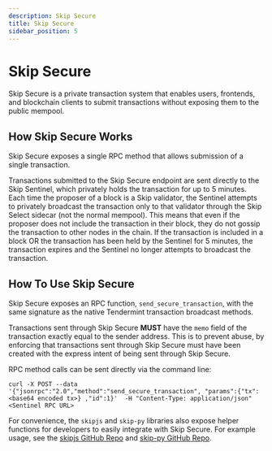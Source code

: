 ```yaml
---
description: Skip Secure
title: Skip Secure
sidebar_position: 5
---
```


# Skip Secure

Skip Secure is a private transaction system that enables users, frontends, and blockchain clients to submit transactions without exposing them to the public mempool.

## How Skip Secure Works

Skip Secure exposes a single RPC method that allows submission of a single transaction.

Transactions submitted to the Skip Secure endpoint are sent directly to the Skip Sentinel, which privately holds the transaction for up to 5 minutes.
Each time the proposer of a block is a Skip validator, the Sentinel attempts to privately broadcast the transaction only to that validator through the Skip Select sidecar (not the normal mempool).
This means that even if the proposer does not include the transaction in their block, they do not gossip the transaction to other nodes in the chain.
If the transaction is included in a block OR the transaction has been held by the Sentinel for 5 minutes, the transaction expires and the Sentinel no longer attempts to broadcast the transaction.

## How To Use Skip Secure

Skip Secure exposes an RPC function, `send_secure_transaction`, with the same signature as the native Tendermint transaction broadcast methods.

Transactions sent through Skip Secure **MUST** have the `memo` field of the transaction exactly equal to the sender address. This is to prevent abuse, by enforcing that transactions sent through Skip Secure must have been created with the express intent of being sent through Skip Secure.

RPC method calls can be sent directly via the command line:

```
curl -X POST --data '{"jsonrpc":"2.0","method":"send_secure_transaction", "params":{"tx": <base64 encoded tx>} ,"id":1}'  -H "Content-Type: application/json" <Sentinel RPC URL>
```

For convenience, the `skipjs` and `skip-py` libraries also expose helper functions for developers to easily integrate with Skip Secure.
For example usage, see the [skipjs GitHub Repo](https://github.com/skip-mev/skipjs) and [skip-py GitHub Repo](https://github.com/skip-mev/skip-py).
